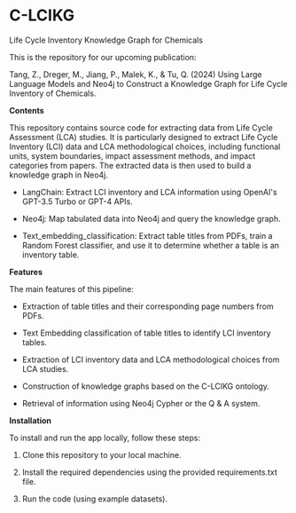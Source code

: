 # C-LCIKG
Life Cycle Inventory Knowledge Graph for Chemicals  

This is the repository for our upcoming publication:  

Tang, Z., Dreger, M., Jiang, P., Malek, K., & Tu, Q. (2024) Using Large Language Models and Neo4j to Construct a Knowledge Graph for Life Cycle Inventory of Chemicals. 

**Contents**  

This repository contains source code for extracting data from Life Cycle Assessment (LCA) studies. It is particularly designed to extract Life Cycle Inventory (LCI) data and LCA methodological choices, including functional units, system boundaries, impact assessment methods, and impact categories from papers. The extracted data is then used to build a knowledge graph in Neo4j.

* LangChain: Extract LCI inventory and LCA information using OpenAI's GPT-3.5 Turbo or GPT-4 APIs.

* Neo4j: Map tabulated data into Neo4j and query the knowledge graph.

* Text_embedding_classification: Extract table titles from PDFs, train a Random Forest classifier, and use it to determine whether a table is an inventory table.

**Features**

The main features of this pipeline:

* Extraction of table titles and their corresponding page numbers from PDFs.

* Text Embedding classification of table titles to identify LCI inventory tables.

* Extraction of LCI inventory data and LCA methodological choices from LCA studies.

* Construction of knowledge graphs based on the C-LCIKG ontology.

* Retrieval of information using Neo4j Cypher or the Q & A system.


**Installation**  

To install and run the app locally, follow these steps:

1. Clone this repository to your local machine.

2. Install the required dependencies using the provided requirements.txt file.

3. Run the code (using example datasets).
